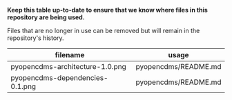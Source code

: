 **Keep this table up-to-date to ensure that we know where files in this repository are being used.**

Files that are no longer in use can be removed but will remain in the repository's history.

| filename | usage |
|----------|-------|
| pyopencdms-architecture-1.0.png | pyopencdms/README.md |
| pyopencdms-dependencies-0.1.png | pyopencdms/README.md |
